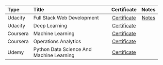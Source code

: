 | Type | Title | Certificate | Notes |
| :--- | :--- | :---: | :---: |
| Udacity | Full Stack Web Development | [Certificate](https://confirm.udacity.com/WCEASJHL) | [Notes](https://siebenrock.github.io/certificates/FullStackWebDevelopment) |
| Udacity | Deep Learning | [Certificate](https://siebenrock.github.io/certificates/DeepLearningCertificate) ||
| Coursera | Machine Learning | [Certificate](https://www.coursera.org/account/accomplishments/certificate/D8KUYSKG7CSS) ||
| Coursera | Operations Analytics | [Certificate](https://www.coursera.org/account/accomplishments/certificate/XFX6GFYK8SP7) ||
| Udemy | Python Data Science And Machine Learning | [Certificate](https://www.udemy.com/certificate/UC-CNTLJPZL/) ||
